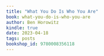 ```yaml
---
title: "What You Do Is Who You Are"
book: what-you-do-is-who-you-are
author: Ben Horowitz
kindle: true
date: 2023-04-18
tags: posts
bookshop_id: 9780008356118
---
```


